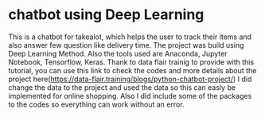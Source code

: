 # chatbot using Deep Learning 
This is a chatbot for takealot, which helps the user to track their items and also answer few question like delivery time. The project was build using Deep Learning Method.
Also the tools used are Anaconda, Jupyter Notebook, Tensorflow, Keras. 
Thank to data flair trainig  to provide with this tutorial, you can use this link to check the codes and more details about the project here(https://data-flair.training/blogs/python-chatbot-project/)
I did change the data to the project and used the data so this can easly be implemented for online shopping.
Also I did include some of the packages to the codes so everything can work without an error.
